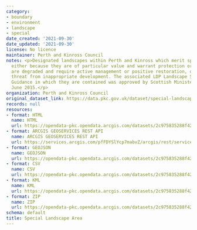 ```yaml
---
category:
- boundary
- environment
- landscape
- special
date_created: '2021-09-30'
date_updated: '2021-09-30'
license: No licence
maintainer: Perth and Kinross Council
notes: <p>Designated landscapes within Perth and Kinross which merit special attention,
  either because they are of particular value and warrant protection or because they
  are degraded and require active management or positive restoration, or are under
  threat from inappropriate development. The associated LDP Landscape Supplementary
  Guidance in which they are contained was approved by Scottish Ministers on 17th
  June 2015.</p>
organization: Perth and Kinross Council
original_dataset_link: https://data.pkc.gov.uk/dataset/special-landscape-area
records: null
resources:
- format: HTML
  name: HTML
  url: https://opendata-pkc.opendata.arcgis.com/datasets/2c975835288f422bb5890b32ea870acb_0
- format: ARCGIS GEOSERVICES REST API
  name: ARCGIS GEOSERVICES REST API
  url: https://services.arcgis.com/pfFDYSlYcp7mabvZ/arcgis/rest/services/Special_Landscape_Area/FeatureServer/0
- format: GEOJSON
  name: GEOJSON
  url: https://opendata-pkc.opendata.arcgis.com/datasets/2c975835288f422bb5890b32ea870acb_0.geojson?outSR=%7B%22latestWkid%22%3A27700%2C%22wkid%22%3A27700%7D
- format: CSV
  name: CSV
  url: https://opendata-pkc.opendata.arcgis.com/datasets/2c975835288f422bb5890b32ea870acb_0.csv?outSR=%7B%22latestWkid%22%3A27700%2C%22wkid%22%3A27700%7D
- format: KML
  name: KML
  url: https://opendata-pkc.opendata.arcgis.com/datasets/2c975835288f422bb5890b32ea870acb_0.kml?outSR=%7B%22latestWkid%22%3A27700%2C%22wkid%22%3A27700%7D
- format: ZIP
  name: ZIP
  url: https://opendata-pkc.opendata.arcgis.com/datasets/2c975835288f422bb5890b32ea870acb_0.zip?outSR=%7B%22latestWkid%22%3A27700%2C%22wkid%22%3A27700%7D
schema: default
title: Special Landscape Area
---
```

